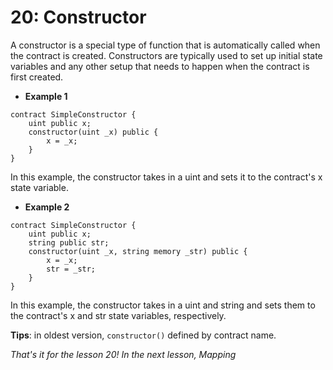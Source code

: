 # 20: Constructor

A constructor is a special type of function that is automatically called when the contract is created. Constructors are typically used to set up initial state variables and any other setup that needs to happen when the contract is first created.

* **Example 1**

```solidity
contract SimpleConstructor {    
    uint public x; 
    constructor(uint _x) public {        
        x = _x;    
    }
}
```

In this example, the constructor takes in a uint and sets it to the contract's x state variable.

* **Example 2**

```solidity
contract SimpleConstructor {    
    uint public x;    
    string public str; 
    constructor(uint _x, string memory _str) public {        
        x = _x;        
        str = _str;    
    }
}
```

In this example, the constructor takes in a uint and string and sets them to the contract's x and str state variables, respectively.

**Tips**: in oldest version, `constructor()` defined by contract name.

_That's it for the lesson 20! In the next lesson, Mapping_
